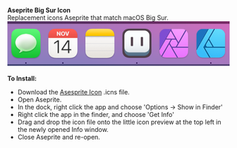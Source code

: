 <strong>Aseprite Big Sur Icon</strong><br>
Replacement icons Aseprite that match macOS Big Sur.<br>
<img src="https://github.com/dominickjohn/aseprite-big-sur-icon/raw/main/Icon-Preview.png?raw=true"/><br><br>
<strong>To Install:</strong>
- Download the <a target="_blank" href="https://github.com/dominickjohn/aseprite-big-sur-icon/raw/main/AsepriteSurIcon.icns">Asesprite Icon</a> .icns file.
- Open Aseprite.
- In the dock, right click the app and choose 'Options -> Show in Finder'
- Right click the app in the finder, and choose 'Get Info'
- Drag and drop the icon file onto the little icon preview at the top left in the newly opened Info window.
- Close Aseprite and re-open.
